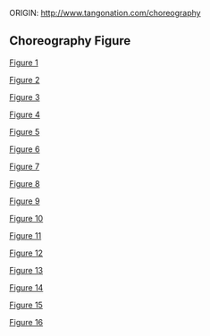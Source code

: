 ORIGIN: http://www.tangonation.com/choreography

## Choreography Figure

[F](https://www.youtube.com/watch?v=70pDCIpfvOo)[igure 1](https://www.youtube.com/watch?v=70pDCIpfvOo)

[F](https://www.youtube.com/watch?v=WS-p6uQsr94&list=PL3EFD85890F5D5A7A&index=103&feature=plpp_video)[igure 2](https://www.youtube.com/watch?v=WS-p6uQsr94&list=PL3EFD85890F5D5A7A&index=103&feature=plpp_video)

[F](https://www.youtube.com/watch?v=ymLbGrD_4Rw)[igure 3](https://www.youtube.com/watch?v=ymLbGrD_4Rw)

[Figure 4](https://www.youtube.com/watch?v=bSHqZbvxTb8)

[F](https://www.youtube.com/watch?v=aj7aX-M5n1A)[igure 5](https://www.youtube.com/watch?v=aj7aX-M5n1A)

[F](https://www.youtube.com/watch?v=9bh_ulXWaNE)[igure 6](https://www.youtube.com/watch?v=9bh_ulXWaNE)

[F](https://www.youtube.com/watch?v=F-t_RBTgHLE)[igure 7](https://www.youtube.com/watch?v=F-t_RBTgHLE)

[F](https://www.youtube.com/watch?v=lfV-yqqbcSM)[igure 8](https://www.youtube.com/watch?v=lfV-yqqbcSM)

[F](https://www.youtube.com/watch?v=xKs3TLtMwe8)[igure 9](https://www.youtube.com/watch?v=xKs3TLtMwe8)

[F](https://www.youtube.com/watch?v=qL4d36XzW3Q)[igure 10](https://www.youtube.com/watch?v=qL4d36XzW3Q)

[F](https://www.youtube.com/watch?v=tFsBfZtGo2w)[igure 11](https://www.youtube.com/watch?v=tFsBfZtGo2w)

[F](https://www.youtube.com/watch?v=9kQfO0Ta-Go)[igure 12](https://www.youtube.com/watch?v=9kQfO0Ta-Go)

[Figure 13](https://www.youtube.com/watch?v=8wE6KKafBgc&feature=youtu.be)

[Figure 14](https://www.youtube.com/watch?v=3KGtc0LCWvI)

[Figure 15](https://www.youtube.com/watch?v=_vw8uyVbuGg)

[Figure 16](https://www.youtube.com/watch?v=S8dupjfRGCg)